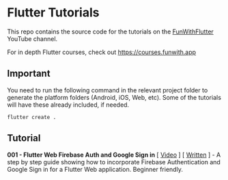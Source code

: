 # Flutter Tutorials

This repo contains the source code for the tutorials on the [FunWithFlutter](https://www.youtube.com/funwithflutter) YouTube channel.

For in depth Flutter courses, check out https://courses.funwith.app

## Important

You need to run the following command in the relevant project folder to generate the platform folders (Android, iOS, Web, etc). Some of the tutorials will have these already included, if needed.

```
flutter create .
```

## Tutorial

**001 - Flutter Web Firebase Auth and Google Sign in** \[ [Video](https://youtu.be/0HLt1TYA600) \] \[ [Written](https://levelup.gitconnected.com/using-firebase-in-flutter-web-4b99952180aa) \] - A step by step guide showing how to incorporate Firebase Authentication and Google Sign in for a Flutter Web application. Beginner friendly.
